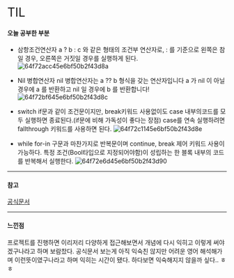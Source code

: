 <span style="font-size:200%">TIL</span> 

#### 오늘 공부한 부분
- 삼항조건연산자
a ? b : c 와 같은 형태의 조건부 연산자로, : 를 기준으로 왼쪽은 참일 경우, 오른쪽은 거짓일 경우를 실행하게 된다.
![64f72acc45e6bf50b2f43d8a](https://github.com/mireu79/TIL/assets/125941932/187ddc28-33e1-4f61-aded-56db270f8aa5)


- Nil 병합연산자
nil 병합연산자는 a ?? b 형식을 갖는 연산자입니다
a 가 nil 이 아닐경우에 a 를 반환하고 nil 일 경우에 b 를 반환합니다!
![64f72bf645e6bf50b2f43d8c](https://github.com/mireu79/TIL/assets/125941932/3663d622-1b43-4ac2-bde8-85ee517ec294)

- switch
if문과 같이 조건문이지만, break키워드 사용없이도 case 내부의코드를 모두 실행하면 종료된다.(if문에 비해 가독성이 좋다는 장점)
case를 연속 실행하려면 fallthrough 키워드를 사용하면 된다.
![64f72c1145e6bf50b2f43d8e](https://github.com/mireu79/TIL/assets/125941932/668e22c6-6f7c-4c53-be45-bbdbc899a092)

- while 
for-in 구문과 마찬가지로 반복문이며 continue, break 제어 키워드 사용이 가능하다. 
특정 조건(Bool타입으로 지정되어야함)이 성립하는 한 블록 내부의 코드를 반복해서 실행한다.
![64f72e6d45e6bf50b2f43d90](https://github.com/mireu79/TIL/assets/125941932/43466eeb-4e36-4162-9b63-566a52b1e396)

___
#### 참고
[공식문서](https://docs.swift.org/swift-book/documentation/the-swift-programming-language/thebasics)
___

#### 느낀점
프로젝트를 진행하면 이리저리 다양하게 접근해보면서 개념에 다시 익히고 이렇게 써야겠구나라고 하며 보람찼다. 공식문서 보는게 아직 익숙친 않지만 어려운 영어 해석해가며 이런뜻이였구나라고 하며 익히는 시간이 됐다. 하다보면 익숙해지지 않을까 싶다.. ㅎㅎ
